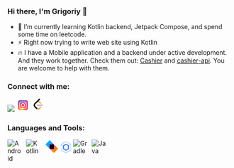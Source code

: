 ### Hi there, I'm Grigoriy 👋

- 🌱 I’m currently learning Kotlin backend, Jetpack Compose, and spend some time on leetcode.
- ⚡ Right now trying to write web site using Kotlin
- 🔥 I have a Mobile application and a backend  under active development. And they work together. Check them out: [Cashier](https://github.com/Grigoriym/Cashier) and [cashier-api](https://github.com/Grigoriym/cashier-api). You are welcome to help with them.

### Connect with me:
<a href="https://linkedin.com/in/grigoriy-mikhalchuk-v/"><img height="30" src="https://cdn.jsdelivr.net/gh/devicons/devicon/icons/linkedin/linkedin-original.svg"></a>
<a href="https://instagram.com/grigoriymikhalchuk/"><img height="30" src="https://github.com/Grigoriym/GrigoriyM/blob/main/icon/instagram.png"></a>
<a href="https://leetcode.com/grigoriymikhalchuk/"><img height="30" src="https://github.com/Grigoriym/GrigoriyM/blob/main/icon/leetcode.png"></a>

### Languages and Tools:

<img align="left" alt="Android" width="32px" src="https://cdn.jsdelivr.net/gh/devicons/devicon/icons/android/android-plain-wordmark.svg" style="padding-right:10px;" />
<img align="left" alt="Kotlin" width="32px" src="https://cdn.jsdelivr.net/gh/devicons/devicon/icons/kotlin/kotlin-original.svg" style="padding-right:10px;"/>
<img align="left" alt="ktor" width="32px" src="https://github.com/Grigoriym/GrigoriyM/blob/main/icon/ktor.png"/>
<img align="left" alt="Compose" width="32px" src="https://github.com/Grigoriym/GrigoriyM/blob/main/icon/compose.svg"/>
<img align="left" alt="Gradle" width="32px" src="https://cdn.jsdelivr.net/gh/devicons/devicon/icons/gradle/gradle-plain.svg" style="padding-right:10px;"/>
<img align="left" alt="Java" width="32px" src="https://cdn.jsdelivr.net/gh/devicons/devicon/icons/java/java-original-wordmark.svg"/>
